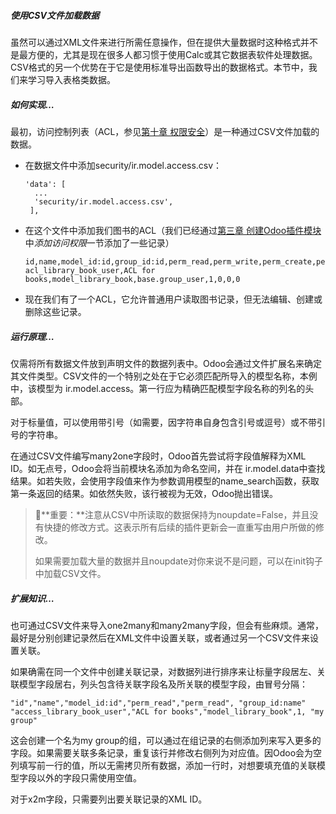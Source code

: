 ##### 使用CSV文件加载数据

虽然可以通过XML文件来进行所需任意操作，但在提供大量数据时这种格式并不是最方便的，尤其是现在很多人都习惯于使用Calc或其它数据表软件处理数据。CSV格式的另一个优势在于它是使用标准导出函数导出的数据格式。本节中，我们来学习导入表格类数据。



##### 如何实现…

最初，访问控制列表（ACL，参见[第十章 权限安全](https://alanhou.org/odoo-14-access-security/)）是一种通过CSV文件加载的数据。

- 在数据文件中添加security/ir.model.access.csv：

  ```
  'data': [
    ...
    'security/ir.model.access.csv',
   ],
  ```

- 在这个文件中添加我们图书的ACL（我们已经通过[第三章 创建Odoo插件模块](https://alanhou.org/odoo-14-creating-odoo-add-on-modules/)中*添加访问权限*一节添加了一些记录）

  ```
  id,name,model_id:id,group_id:id,perm_read,perm_write,perm_create,perm_unlink
  acl_library_book_user,ACL for books,model_library_book,base.group_user,1,0,0,0
  ```

- 现在我们有了一个ACL，它允许普通用户读取图书记录，但无法编辑、创建或删除这些记录。



##### 运行原理…

仅需将所有数据文件放到声明文件的数据列表中。Odoo会通过文件扩展名来确定其文件类型。CSV文件的一个特别之处在于它必须匹配所导入的模型名称，本例中，该模型为 ir.model.access。第一行应为精确匹配模型字段名称的列名的头部。

对于标量值，可以使用带引号（如需要，因字符串自身包含引号或逗号）或不带引号的字符串。

在通过CSV文件编写many2one字段时，Odoo首先尝试将字段值解释为XML ID。如无点号，Odoo会将当前模块名添加为命名空间，并在 ir.model.data中查找结果。如若失败，会使用字段值来作为参数调用模型的name_search函数，获取第一条返回的结果。如依然失败，该行被视为无效，Odoo抛出错误。

> 📝**重要：**注意从CSV中所读取的数据保持为noupdate=False，并且没有快捷的修改方式。这表示所有后续的插件更新会一直重写由用户所做的修改。
>
> 如果需要加载大量的数据并且noupdate对你来说不是问题，可以在init钩子中加载CSV文件。



##### 扩展知识…

也可通过CSV文件来导入one2many和many2many字段，但会有些麻烦。通常，最好是分别创建记录然后在XML文件中设置关联，或者通过另一个CSV文件来设置关联。

如果确需在同一个文件中创建关联记录，对数据列进行排序来让标量字段居左、关联模型字段居右，列头包含待关联字段名及所关联的模型字段，由冒号分隔：

```
"id","name","model_id:id","perm_read","perm_read", "group_id:name"
"access_library_book_user","ACL for books","model_library_book",1, "my group"
```

这会创建一个名为my group的组，可以通过在组记录的右侧添加列来写入更多的字段。如果需要关联多条记录，重复该行并修改右侧列为对应值。因Odoo会为空列填写前一行的值，所以无需拷贝所有数据，添加一行时，对想要填充值的关联模型字段以外的字段只需使用空值。

对于x2m字段，只需要列出要关联记录的XML ID。